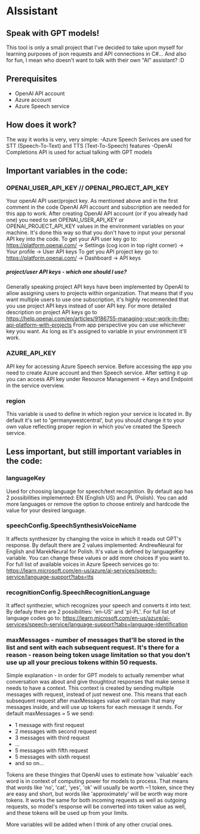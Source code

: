 # AIssistant
## Speak with GPT models!

This tool is only a small project that I've decided to take upon myself for learning purposes of json requests and API connections in C#... And also for fun, I mean who doesn't want to talk with their own "AI" assistant? :D

## Prerequisites

  - OpenAI API account
  - Azure account
  - Azure Speech service

## How does it work?
The way it works is very, very simple:
  -Azure Speech Serivces are used for STT (Speech-To-Text) and TTS (Text-To-Speech) features
  -OpenAI Completions API is used for actual talking with GPT models

## Important variables in the code:
### OPENAI_USER_API_KEY // OPENAI_PROJECT_API_KEY
Your openAI API user/project key.
As mentioned above and in the first comment in the code OpenAI API account and subscription are needed for this app to work.
After creating OpenAI API account (or if you already had one) you need to set OPENAI_USER_API_KEY or OPENAI_PROJECT_API_KEY values in the environment variables on your machine. It's done this way so that you don't have to input your personal API key into the code.
To get your API user key go to: https://platform.openai.com/ -> Settings (cog icon in top right corner) -> Your profile -> User API keys
To get you API project key go to: https://platform.openai.com/ -> Dashboard -> API keys

##### project/user API keys - which one should I use?
Generally speaking project API keys have been implemented by OpenAI to allow assigning users to projects within organization. That means that if you want multiple users to use one subscription, it's highly recommended that you use project API keys instead of user API key. 
For more detailed description on project API keys go to https://help.openai.com/en/articles/9186755-managing-your-work-in-the-api-platform-with-projects
From app perspective you can use whichever key you want. As long as it's assigned to variable in your environment it'll work.

### AZURE_API_KEY
API key for accessing Azure Speech service.
Before accessing the app you need to create Azure account and then Speech service.
After setting it up you can access API key under Resource Management -> Keys and Endpoint in the service overview.

### region
This variable is used to define in which region your service is located in.
By default it's set to 'germanywestcentral', but you should change it to your own value reflecting proper region in which you've created the Speech service.

## Less important, but still important variables in the code:
### languageKey 
Used for choosing language for speech/text recognition.
By default app has 2 possibilities implemented: EN (English US) and PL (Polish).
You can add more languages or remove the option to choose entirely and hardcode the value for your desired language.

### speechConfig.SpeechSynthesisVoiceName
It affects synthesizer by changing the voice in which it reads out GPT's response.
By default there are 2 values implemented: AndrewNeural for English and MarekNeural for Polish.
It's value is defined by languageKey variable.
You can change these values or add more choices if you want to.
For full list of available voices in Azure Speech services go to: https://learn.microsoft.com/en-us/azure/ai-services/speech-service/language-support?tabs=tts

### recognitionConfig.SpeechRecognitionLanguage
It affect synthezier, which recognizes your speech and converts it into text.
By defauly there are 2 possibilities: 'en-US' and 'pl-PL'.
For full list of language codes go to: https://learn.microsoft.com/en-us/azure/ai-services/speech-service/language-support?tabs=language-identification

### maxMessages - number of messages that'll be stored in the list and sent with each subsequent request. It's there for a reason - reason being token usage limitation so that you don't use up all your precious tokens within 50 requests.
Simple explanation - in order for GPT models to actually remember what conversation was about and give thoughtout responses that make sense it needs to have a context. This context is created by sending multiple messages with request, instead of just newest one.
This means that each subsequent request after maxMessages value will contain that many messages inside, and will use up tokens for each message it sends.
For default maxMessages = 5 we send:
  - 1 message with first request
  - 2 messages with second request
  - 3 messages with third request
  - ...
  - 5 messages with fifth request
  - 5 messages with sixth request
  - and so on...

Tokens are these thingies that OpenAI uses to estimate how 'valuable' each word is in context of computing power for models to process. That means that words like 'no', 'cat', 'yes', 'ok' will usually be worth ~1 token, since they are easy and short, but words like 'approximately' will be worth way more tokens. It works the same for both incoming requests as well as outgoing requests, so model's response will be converted into token value as well, and these tokens will be used up from your limits.

More variables will be added when I think of any other crucial ones.
